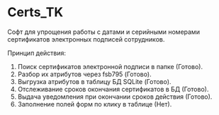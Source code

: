 # Certs_TK
Софт для упрощения работы с датами и серийными номерами сертификатов электронных подписей сотрудников.

Принцип действия:
1. Поиск сертификатов электронной подписи в папке (Готово).
2. Разбор их атрибутов через fsb795 (Готово).
3. Выгрузка атрибутов в таблицу БД SQLite (Готово).
4. Отслеживание сроков окончания сертификатов в БД (Готово).
5. Выдача уведомления при окончании сроков действия (Готово).
6. Заполнение полей форм по клику в таблице (Нет).
